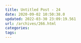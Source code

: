 ```yaml
---
title: Untitled Post - 24
date: 2020-09-02 10:50:38.0
updated: 2022-03-30 23:09:19.561
url: /archives/266.html
categories: 
tags: 
---
```


